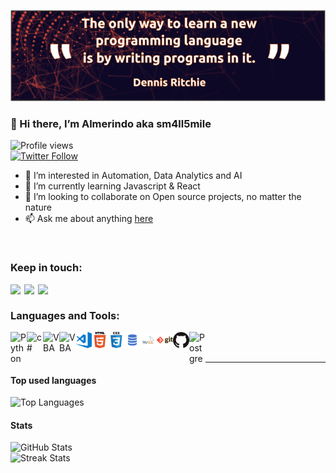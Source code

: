  ![Hi there, I’m Almerindo aka sm4ll5mile](https://github.com/sm4ll5mile/sm4ll5mile/blob/main/github_banner.png?raw=true)
 
 ### 👋 Hi there, I’m Almerindo aka sm4ll5mile
 ![Profile views](https://gpvc.arturio.dev/sm4ll5mile)  
 [![Twitter Follow](https://img.shields.io/twitter/follow/sm4ll5mile?color=1DA1F2&logo=twitter&style=for-the-badge)](https://twitter.com/intent/follow?original_referer=https%3A%2F%2Fgithub.com%2Fsm4ll5mile&screen_name=sm4ll5mile)
 

- 👀 I’m interested in Automation, Data Analytics and AI
- 🌱 I’m currently learning Javascript & React
- 💞️ I’m looking to collaborate on Open source projects, no matter the nature
- 📫 Ask me about anything <a href="mailto:almerindo.uazela@outlook.com">here</a>

<br />

### Keep in touch:
<a href="https://twitter.com/sm4ll5mile" target="_blank"><img align="left" src="https://cdn.jsdelivr.net/npm/simple-icons@v3/icons/twitter.svg" width="22px" /></a>
<a href="https://www.instagram.com/sm4ll5mile" target="_blank"><img align="left" src="https://cdn.jsdelivr.net/npm/simple-icons@v3/icons/instagram.svg" width="22px" /></a>
<a href="https://www.linkedin.com/in/almerindouazela" target="_blank"><img align="left" src="https://cdn.jsdelivr.net/npm/simple-icons@v3/icons/linkedin.svg" width="22px"/></a>
<br />


### Languages and Tools:
<img align="left" alt="Python" width="26px" src="https://www.flaticon.com/svg/vstatic/svg/919/919852.svg?token=exp=1616233850~hmac=89565569f357e5d2966def4d405f0ab1" />
<img align="left" alt="c#" width="26px" src="https://img2.pngdownload.id/20180831/iua/kisspng-c-programming-language-logo-microsoft-visual-stud-atlas-portfolio-5b89919299aab1.1956912415357423546294.jpg" />
<img align="left" alt="VBA" width="26px" src="https://upload.wikimedia.org/wikipedia/commons/thumb/e/ee/.NET_Core_Logo.svg/768px-.NET_Core_Logo.svg.png" />
<img align="left" alt="VBA" width="26px" src="https://cdn3.iconfinder.com/data/icons/flat-design-spreadsheet-set-5/24/macros-vba-512.png" />
<img align="left" alt="Visual Studio Code" width="26px" src="https://raw.githubusercontent.com/github/explore/80688e429a7d4ef2fca1e82350fe8e3517d3494d/topics/visual-studio-code/visual-studio-code.png" />
<img align="left" alt="HTML5" width="26px" src="https://raw.githubusercontent.com/github/explore/80688e429a7d4ef2fca1e82350fe8e3517d3494d/topics/html/html.png" />
<img align="left" alt="CSS3" width="26px" src="https://raw.githubusercontent.com/github/explore/80688e429a7d4ef2fca1e82350fe8e3517d3494d/topics/css/css.png" />
<img align="left" alt="SQL" width="26px" src="https://raw.githubusercontent.com/github/explore/80688e429a7d4ef2fca1e82350fe8e3517d3494d/topics/sql/sql.png" />
<img align="left" alt="MySQL" width="26px" src="https://raw.githubusercontent.com/github/explore/80688e429a7d4ef2fca1e82350fe8e3517d3494d/topics/mysql/mysql.png" />
<img align="left" alt="Git" width="26px" src="https://raw.githubusercontent.com/github/explore/80688e429a7d4ef2fca1e82350fe8e3517d3494d/topics/git/git.png" />
<img align="left" alt="GitHub" width="26px" src="https://raw.githubusercontent.com/github/explore/78df643247d429f6cc873026c0622819ad797942/topics/github/github.png" />
<img align="left" alt="Postgre" width="26px" src="https://th.bing.com/th/id/Rb190c08be0afd8a427aab036f7146822?rik=t78jkT7d%2bB0cIg&pid=ImgRaw" />


<br/>
<br/>


---
#### Top used languages
<img align="left" alt="Top Languages" src="https://github-readme-stats.vercel.app/api/top-langs/?username=sm4ll5mile&hide_border=true"/><br/>
#### Stats
<img alt="GitHub Stats"  src="https://github-readme-stats.vercel.app/api?username=sm4ll5mile&show_icons=true&hide_border=true"/><br/>
<img alt="Streak Stats"  src="https://github-readme-streak-stats.herokuapp.com/?user=sm4ll5mile&hide_border=true"/><br/>




